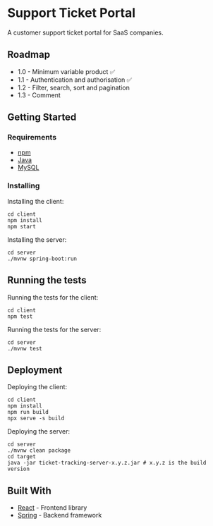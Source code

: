 # Support Ticket Portal

A customer support ticket portal for SaaS companies.

## Roadmap

- 1.0 - Minimum variable product ✅
- 1.1 - Authentication and authorisation ✅
- 1.2 - Filter, search, sort and pagination
- 1.3 - Comment

## Getting Started

### Requirements

- [npm](https://www.npmjs.com/)
- [Java](https://www.oracle.com/java/)
- [MySQL](https://www.mysql.com/)

### Installing

Installing the client:

```
cd client
npm install
npm start
```

Installing the server:

```
cd server
./mvnw spring-boot:run
```

## Running the tests

Running the tests for the client:

```
cd client
npm test
```

Running the tests for the server:

```
cd server
./mvnw test
```

## Deployment

Deploying the client:

```
cd client
npm install
npm run build
npx serve -s build
```

Deploying the server:

```
cd server
./mvnw clean package
cd target
java -jar ticket-tracking-server-x.y.z.jar # x.y.z is the build version
```

## Built With

- [React](https://reactjs.org/) - Frontend library
- [Spring](https://spring.io/) - Backend framework
